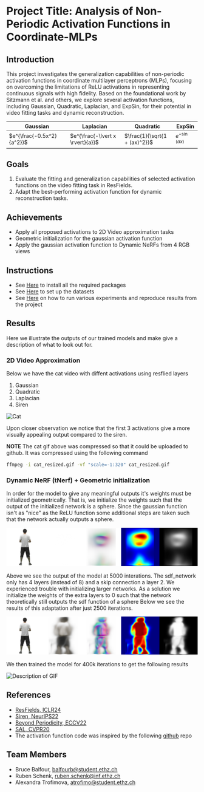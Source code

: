 # Project Title: Analysis of Non-Periodic Activation Functions in Coordinate-MLPs

## Introduction
This project investigates the generalization capabilities of non-periodic activation functions in coordinate multilayer perceptrons (MLPs), focusing on overcoming the limitations of ReLU activations in representing continuous signals with high fidelity. Based on the foundational work by Sitzmann et al. and others, we explore several activation functions, including Gaussian, Quadratic, Laplacian, and ExpSin, for their potential in video fitting tasks and dynamic reconstruction.

| Gaussian | Laplacian | Quadratic| ExpSin|
|----------|-----------|----------|-------|
| $e^{\frac{-0.5x^2}{a^2}}$  | $e^{\frac{-\lvert x \rvert}{a}}$ | $\frac{1}{\sqrt{1 + (ax)^2}}$ |   $e^{-\sin(ax)}$ |


## Goals
1. Evaluate the fitting and generalization capabilities of selected activation functions on the video fitting task in ResFields.
2. Adapt the best-performing activation function for dynamic reconstruction tasks.

## Achievements  

- Apply all proposed activations to 2D Video approximation tasks
- Geometric initialization for the gaussian activation function 
- Apply the gaussian activation function to Dynamic NeRFs from 4 RGB views	

## Instructions
- See [Here](/docs/installation.md) to install all the required packages
- See [Here](/docs/data.md) to set up the datasets
- See [Here](/docs/benchmarking.md) on how to run various experiments and reproduce results from the project

## Results
Here we illustrate the outputs of our trained models and make give a description of what to look out for.


### 2D Video Approximation 

Below we have the cat video with diffent activations using resflied layers
1. Gaussian
2. Quadratic
3. Laplacian
4. Siren

![Cat](./images/cat_resized.gif)

Upon closer observation we notice that the first 3 activations give a more visually appealing output compared to the siren. 

**NOTE** The cat gif above was compressed so that it could be uploaded to github. It was compressed using 
the following command
```bash
ffmpeg -i cat_resized.gif -vf "scale=-1:320" cat_resized.gif
```
### Dynamic NeRF (tNerf) + Geometric initialization

In order for the model to give any meaningful outputs it's weights must be initialized geometrically. That is, we initialize the weights such that the output of the initialized network is a sphere. 
Since the gaussian function isn't as "nice" as the ReLU function some additional steps are taken such that the network actually outputs a sphere. 

![Sphere](images/sphere.png)

Above we see the output of the model at 5000 interations. The sdf_network only has 4 layers (instead of 8) and a skip connection a layer 2.
We experienced trouble with initializing larger networks. As a solution we initialize the weights of the extra layers to 0 such that the network theoretically still outputs the sdf function of a sphere
Below we see the results of this adaptation after just 2500 iterations.

![Sphere](images/larger_network.png)

We then trained the model for 400k iterations to get the following results

![Description of GIF](images/input.gif)

## References
- [ResFields, ICLR24](https://markomih.github.io/ResFields)
- [Siren, NeurIPS22](https://www.vincentsitzmann.com/siren/)
- [Beyond Periodicity, ECCV22](https://arxiv.org/pdf/2111.15135.pdf)
- [SAL, CVPR20](https://arxiv.org/pdf/1911.10414)
- The activation function code was inspired by the following [github](https://github.com/kwea123/Coordinate-MLPs/blob/master/models.py) repo

## Team Members
- Bruce Balfour, [balfourb@student.ethz.ch](mailto:balfourb@student.ethz.ch)
- Ruben Schenk, [ruben.schenk@inf.ethz.ch](mailto:ruben.schenk@inf.ethz.ch)
- Alexandra Trofimova, [atrofimo@student.ethz.ch](mailto:atrofimo@student.ethz.ch)
